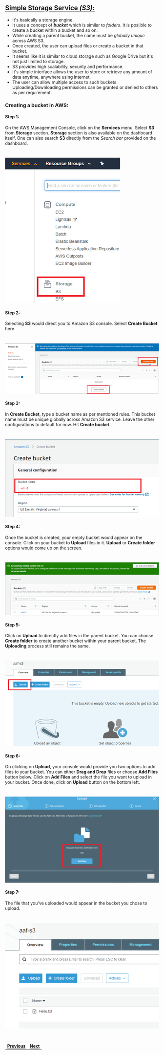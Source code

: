## <ins>Simple Storage Service _(S3)_:</ins>

- It's basically a storage engine.
- It uses a concept of _**bucket**_ which is similar to _folders_. It is posiible to create a bucket within a bucket and so on.
- While creating a parent bucket, the name must be _globally unique_ across AWS S3.
- Once created, the user can upload files or create a bucket in that bucket.
- It seems like it is similar to cloud storage such as Google Drive but it's not just limited to storage.
- S3 provides high scalability, security and performance.
- It's simple interface allows the user to store or retrieve any amount of data anytime, anywhere using internet.
- The user can allow multiple access to such buckets. Uploading/Downloading permissions can be granted or denied to others as per requirement.

### Creating a bucket in AWS:
#### Step 1: 
On the AWS Management Console, click on the **Services** menu. Select **S3** from **Storage** section. **Storage** section is also available on the dashboard itself. One can also search **S3** directly from the _Search bar_ provided on the dashboard.
#
 ![](Images/Dashboard.png)

#### Step 2:
Selecting **S3** would direct you to Amazon S3 console. Select **Create Bucket** here.
#
 ![](Images/Create.png)

#### Step 3:
In **Create Bucket**, type a bucket name as per mentioned rules. This bucket name must be unique globally across Amazon S3 service.
Leave the other configurations to default for now. Hit **Create bucket**.
#
 ![](Images/Name.png)

#### Step 4:
Once the bucket is created, your empty bucket would appear on the console. Click on your bucket to **Upload** files in it. **Upload** or **Create folder** options would come up on the screen.
#
 ![](Images/Bucket.png)

#### Step 5:
Click on **Upload** to directly add files in the parent bucket. You can choose **Create folder** to create another bucket within your parent bucket. The **Uploading** process still remains the same.
#
 ![](Images/Upload.png)

#### Step 6:
On clicking on **Upload**, your console would provide you two options to add files to your bucket. You can either **Drag and Drop** files or choose **Add Files** button below.
Click on **Add Files** and select the file you want to upload in your bucket. Once done, click on **Upload** button on the bottom left.
#
 ![](Images/Add-drag.png)

#### Step 7:
The file that you've uploaded would appear in the bucket you chose to upload.
#
 ![](Images/Uploaded.png)
 #
#
<table width = "300%"><tr><th><a href = "Security.md">Previous</a></th><th> <a href = "x.md">Next</a></th></tr></table>
